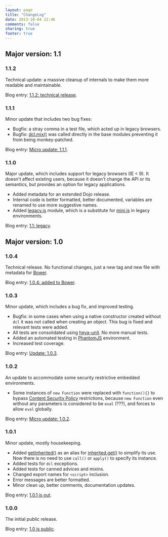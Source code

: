 ```yaml
---
layout: page
title: "ChangeLog"
date: 2013-10-04 22:46
comments: false
sharing: true
footer: true
---
```


## Major version: 1.1

### 1.1.2

Technical update: a massive cleanup of internals to make them more readable and maintainable.

Blog entry: [1.1.2: technical release](/blog/2014/12/28/1-dot-1-2-technical-release).

### 1.1.1

Minor update that includes two bug fixes:

* Bugfix: a stray comma in a test file, which acted up in legacy browsers.
* Bugfix: [dcl.mix()](/docs/mini_js/mix) was called directly in the base modules preventing it from being monkey-patched.

Blog entry: [Micro update: 1.1.1](/blog/2013/11/05/micro-update-1-dot-1-1).

### 1.1.0

Major update, which includes support for legacy browsers (IE < 9). It doesn't affect existing users, because it doesn't change the API or its semantics, but provides an option for legacy applications.

* Added metadata for an extended Dojo release.
* Internal code is better formatted, better documented, variables are renamed to use more suggestive names.
* Added [legacy.js](/docs/legacy_js) module, which is a substitute for [mini.js](/docs/mini_js) in legacy environments.

Blog entry: [1.1: legacy](/blog/2013/10/04/1-dot-1-legacy).

## Major version: 1.0

### 1.0.4

Technical release. No functional changes, just a new tag and new file with metadata for [Bower](http://bower.io/).

Blog entry: [1.0.4: added to Bower](/blog/2013/07/24/1-dot-0-4-added-to-bower/).

### 1.0.3

Minor update, which includes a bug fix, and improved testing.

* Bugfix: in some cases when using a native constructor created without `dcl` it was not called when creating an object. This bug is fixed and relevant tests were added.
* All tests are consolidated using [heya-unit](https://github.com/heya/unit). No more manual tests.
* Added an automated testing in [PhantomJS](http://phantomjs.org/) environment.
* Increased test coverage.

Blog entry: [Update: 1.0.3](/blog/2013/05/30/update-1-dot-0-3).

### 1.0.2

An update to accommodate some security restrictive embedded environments.

* Some instances of `new Function` were replaced with `function(){}` to bypass [Content Security Policy](https://dvcs.w3.org/hg/content-security-policy/raw-file/bcf1c45f312f/csp-unofficial-draft-20110303.html) restrictions, because `new Function` even without any parameters is considered to be `eval` (???), and forces to allow `eval` globally.

Blog entry: [Micro update: 1.0.2](/blog/2012/12/30/micro-update-1-dot-0-2).

### 1.0.1

Minor update, mostly housekeeping.

* Added [getInherited()](/docs/inherited_js/getinherited) as an alias for [inherited.get()](/docs/inherited_js/get) to simplify its use. Now there is no need to use `call()` or `apply()` to specify its instance.
* Added tests for `dcl` exceptions.
* Added tests for canned advices and mixins.
* Changed export names for `<script>` inclusion.
* Error messages are better formatted.
* Minor clean up, better comments, documentation updates.

Blog entry: [1.0.1 is out](/blog/2012/12/18/1-dot-0-1-is-out).

### 1.0.0

The initial public release.

Blog entry: [1.0 is public](/blog/2012/10/05/1-dot-0-is-public).
